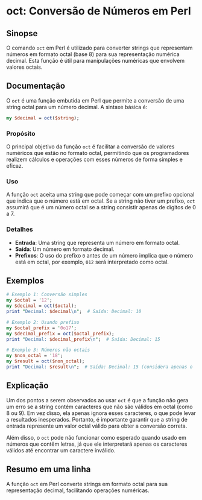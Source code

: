 <!--
Meta Description: # oct: Conversão de Números em Perl ## Sinopse O comando `oct` em Perl é utilizado para converter strings que representam números em formato octal (ba...
Meta Keywords: que, octal, oct, decimal, string
-->

# oct: Conversão de Números em Perl

## Sinopse
O comando `oct` em Perl é utilizado para converter strings que representam números em formato octal (base 8) para sua representação numérica decimal. Esta função é útil para manipulações numéricas que envolvem valores octais.

## Documentação
O `oct` é uma função embutida em Perl que permite a conversão de uma string octal para um número decimal. A sintaxe básica é:

```perl
my $decimal = oct($string);
```

### Propósito
O principal objetivo da função `oct` é facilitar a conversão de valores numéricos que estão no formato octal, permitindo que os programadores realizem cálculos e operações com esses números de forma simples e eficaz.

### Uso
A função `oct` aceita uma string que pode começar com um prefixo opcional que indica que o número está em octal. Se a string não tiver um prefixo, `oct` assumirá que é um número octal se a string consistir apenas de dígitos de 0 a 7.

### Detalhes
- **Entrada**: Uma string que representa um número em formato octal.
- **Saída**: Um número em formato decimal.
- **Prefixos**: O uso do prefixo `0` antes de um número implica que o número está em octal, por exemplo, `012` será interpretado como octal.

## Exemplos
```perl
# Exemplo 1: Conversão simples
my $octal = '12';
my $decimal = oct($octal);
print "Decimal: $decimal\n";  # Saída: Decimal: 10

# Exemplo 2: Usando prefixo
my $octal_prefix = '0o17';
my $decimal_prefix = oct($octal_prefix);
print "Decimal: $decimal_prefix\n";  # Saída: Decimal: 15

# Exemplo 3: Números não octais
my $non_octal = '18';
my $result = oct($non_octal);
print "Decimal: $result\n";  # Saída: Decimal: 15 (considera apenas o '1' e '8' não é octal)
```

## Explicação
Um dos pontos a serem observados ao usar `oct` é que a função não gera um erro se a string contém caracteres que não são válidos em octal (como 8 ou 9). Em vez disso, ela apenas ignora esses caracteres, o que pode levar a resultados inesperados. Portanto, é importante garantir que a string de entrada represente um valor octal válido para obter a conversão correta.

Além disso, o `oct` pode não funcionar como esperado quando usado em números que contêm letras, já que ele interpretará apenas os caracteres válidos até encontrar um caractere inválido.

## Resumo em uma linha
A função `oct` em Perl converte strings em formato octal para sua representação decimal, facilitando operações numéricas.